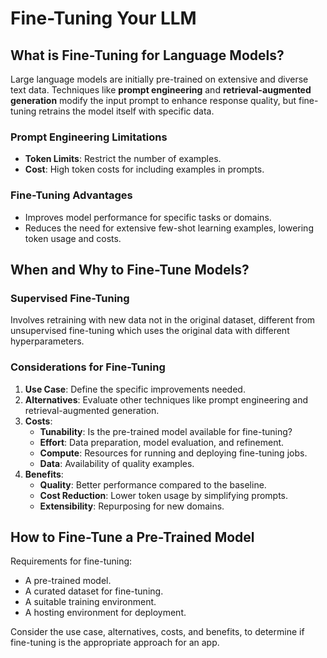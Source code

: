 # Fine-Tuning Your LLM

## What is Fine-Tuning for Language Models?

Large language models are initially pre-trained on extensive and diverse text data. Techniques like **prompt engineering** and **retrieval-augmented generation** modify the input prompt to enhance response quality, but fine-tuning retrains the model itself with specific data.

### Prompt Engineering Limitations

- **Token Limits**: Restrict the number of examples.
- **Cost**: High token costs for including examples in prompts.

### Fine-Tuning Advantages

- Improves model performance for specific tasks or domains.
- Reduces the need for extensive few-shot learning examples, lowering token usage and costs.

## When and Why to Fine-Tune Models?

### Supervised Fine-Tuning

Involves retraining with new data not in the original dataset, different from unsupervised fine-tuning which uses the original data with different hyperparameters.

### Considerations for Fine-Tuning

1. **Use Case**: Define the specific improvements needed.
2. **Alternatives**: Evaluate other techniques like prompt engineering and retrieval-augmented generation.
3. **Costs**:
   - **Tunability**: Is the pre-trained model available for fine-tuning?
   - **Effort**: Data preparation, model evaluation, and refinement.
   - **Compute**: Resources for running and deploying fine-tuning jobs.
   - **Data**: Availability of quality examples.
4. **Benefits**:
   - **Quality**: Better performance compared to the baseline.
   - **Cost Reduction**: Lower token usage by simplifying prompts.
   - **Extensibility**: Repurposing for new domains.

## How to Fine-Tune a Pre-Trained Model

Requirements for fine-tuning:

- A pre-trained model.
- A curated dataset for fine-tuning.
- A suitable training environment.
- A hosting environment for deployment.

Consider the use case, alternatives, costs, and benefits, to determine if fine-tuning is the appropriate approach for an app.
